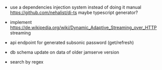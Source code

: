 * use a dependencies injection system instead of doing it manual https://github.com/nehalist/di-ts
  maybe typescript generator?

* implement https://de.wikipedia.org/wiki/Dynamic_Adaptive_Streaming_over_HTTP streaming

* api endpoint for generated subsonic password (get/refresh)

* db schema update on data of older jamserve version

* search by regex
